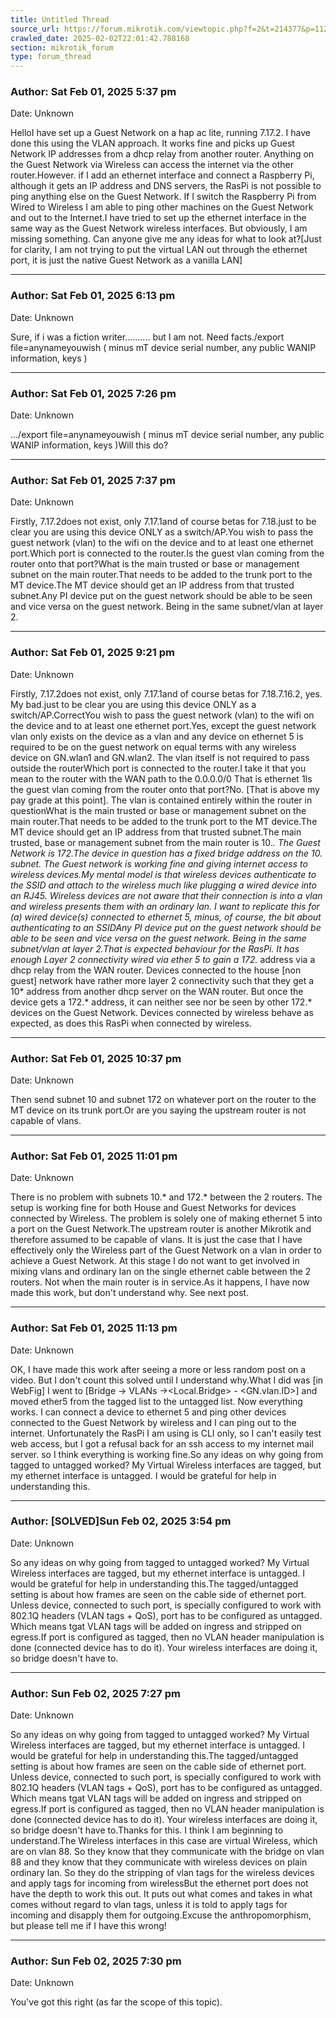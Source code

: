 ```yaml
---
title: Untitled Thread
source_url: https://forum.mikrotik.com/viewtopic.php?f=2&t=214377&p=1123337&amp;sid=3b77a3334c914448dbbc02bfdff4c3aa#p1123337
crawled_date: 2025-02-02T22:01:42.788168
section: mikrotik_forum
type: forum_thread
---
```


### Author: Sat Feb 01, 2025 5:37 pm
Date: Unknown

HelloI have set up a Guest Network on a hap ac lite, running 7.17.2. I have done this using the VLAN approach. It works fine and picks up Guest Network IP addresses from a dhcp relay from another router. Anything on the Guest Network via Wireless can access the internet via the other router.However. if I add an ethernet interface and connect a Raspberry Pi, although it gets an IP address and DNS servers, the RasPi is not possible to ping anything else on the Guest Network. If I switch the Raspberry Pi from Wired to Wireless I am able to ping other machines on the Guest Network and out to the Internet.I have tried to set up the ethernet interface in the same way as the Guest Network wireless interfaces. But obviously, I am missing something. Can anyone give me any ideas for what to look at?[Just for clarity, I am not trying to put the virtual LAN out through the ethernet port, it is just the native Guest Network as a vanilla LAN]


---
### Author: Sat Feb 01, 2025 6:13 pm
Date: Unknown

Sure, if i was a fiction writer..........  but I am not.  Need facts./export file=anynameyouwish ( minus mT device serial number, any public WANIP information, keys )


---
### Author: Sat Feb 01, 2025 7:26 pm
Date: Unknown

.../export file=anynameyouwish ( minus mT device serial number, any public WANIP information, keys )Will this do?


---
### Author: Sat Feb 01, 2025 7:37 pm
Date: Unknown

Firstly,  7.17.2does not exist,  only 7.17.1and of course betas for 7.18.just to be clear you are using this device ONLY as a switch/AP.You wish to pass the guest network (vlan) to the wifi on the device and to at least one ethernet port.Which port is connected to the router.Is the guest vlan coming from the router onto that port?What is the main trusted or base or management subnet on the main router.That needs to be added to the trunk port to the MT device.The MT device should get an IP address from that trusted subnet.Any PI device put on the guest network should be able to be seen and vice versa on the guest network.  Being in the same subnet/vlan at layer 2.


---
### Author: Sat Feb 01, 2025 9:21 pm
Date: Unknown

Firstly,  7.17.2does not exist,  only 7.17.1and of course betas for 7.18.7.16.2, yes. My bad.just to be clear you are using this device ONLY as a switch/AP.CorrectYou wish to pass the guest network (vlan) to the wifi on the device and to at least one ethernet port.Yes, except the guest network vlan only exists on the device as a vlan and any device on ethernet 5 is required to be on the guest network on equal terms with any wireless device on GN.wlan1 and GN.wlan2. The vlan itself is not required to pass outside the routerWhich port is connected to the router.I take it that you mean to the router with the WAN path to the 0.0.0.0/0 That is ethernet 1Is the guest vlan coming from the router onto that port?No. [That is above my pay grade at this point]. The vlan is contained entirely within the router in questionWhat is the main trusted or base or management subnet on the main router.That needs to be added to the trunk port to the MT device.The MT device should get an IP address from that trusted subnet.The main trusted, base or management subnet from the main router is 10.*. The Guest Network is 172.*The device in question has a fixed bridge address on the 10.* subnet. The Guest network is working fine and giving internet access to wireless devices.My mental model is that wireless devices authenticate to the SSID and attach to the wireless much like plugging a wired device into an RJ45. Wireless devices are not aware that their connection is into a vlan and wireless presents them with an ordinary lan. I want to replicate this for (a) wired device(s) connected to ethernet 5, minus, of course, the bit about authenticating to an SSIDAny PI device put on the guest network should be able to be seen and vice versa on the guest network.  Being in the same subnet/vlan at layer 2.That is expected behaviour for the RasPi. It has enough Layer 2 connectivity wired via ether 5 to gain a 172.* address via a dhcp relay from the WAN router. Devices connected to the house [non guest] network have rather more layer 2 connectivity such that they get a 10* address from another dhcp server on the WAN router. But once the device gets a 172.* address, it can neither see nor be seen by other 172.* devices on the Guest Network. Devices connected by wireless behave as expected, as does this RasPi when connected by wireless.


---
### Author: Sat Feb 01, 2025 10:37 pm
Date: Unknown

Then send subnet 10 and subnet 172  on whatever port on the router to the MT device on its trunk port.Or are you saying the upstream router is not capable of vlans.


---
### Author: Sat Feb 01, 2025 11:01 pm
Date: Unknown

There is no problem with subnets 10.* and 172.* between the 2 routers. The setup is working fine for both House and Guest Networks for devices connected by Wireless. The problem is solely one of making ethernet 5 into a port on the Guest Network.The upstream router is another Mikrotik and therefore assumed to be capable of vlans. It is just the case that I have effectively only the Wireless part of the Guest Network on a vlan in order to achieve a Guest Network. At this stage I do not want to get involved in mixing vlans and ordinary lan on the single ethernet cable between the 2 routers. Not when the main router is in service.As it happens, I have now made this work, but don't understand why. See next post.


---
### Author: Sat Feb 01, 2025 11:13 pm
Date: Unknown

OK, I have made this work after seeing a more or less random post on a video. But I don't count this solved until I understand why.What I did was [in WebFig] I went to [Bridge -> VLANs -><Local.Bridge> - <GN.vlan.ID>] and moved ether5 from the tagged list to the untagged list. Now everything works. I can connect a device to ethernet 5 and ping other devices connected to the Guest Network by wireless and I can ping out to the internet. Unfortunately the RasPi I am using is CLI only, so I can't easily test web access, but I got a refusal back for an ssh access to my internet mail server. so I think everything is working fine.So any ideas on why going from tagged to untagged worked? My Virtual Wireless interfaces are tagged, but my ethernet interface is untagged. I would be grateful for help in understanding this.


---
### Author: [SOLVED]Sun Feb 02, 2025 3:54 pm
Date: Unknown

So any ideas on why going from tagged to untagged worked? My Virtual Wireless interfaces are tagged, but my ethernet interface is untagged. I would be grateful for help in understanding this.The tagged/untagged setting is about how frames are seen on the cable side of ethernet port. Unless device, connected to such port, is specially configured to work with 802.1Q headers (VLAN tags + QoS), port has to be configured as untagged. Which means tgat VLAN tags will be added on ingress and stripped on egress.If port is configured as tagged, then no VLAN header manipulation is done (connected device has to do it). Your wireless interfaces are doing it, so bridge doesn't have to.


---
### Author: Sun Feb 02, 2025 7:27 pm
Date: Unknown

So any ideas on why going from tagged to untagged worked? My Virtual Wireless interfaces are tagged, but my ethernet interface is untagged. I would be grateful for help in understanding this.The tagged/untagged setting is about how frames are seen on the cable side of ethernet port. Unless device, connected to such port, is specially configured to work with 802.1Q headers (VLAN tags + QoS), port has to be configured as untagged. Which means tgat VLAN tags will be added on ingress and stripped on egress.If port is configured as tagged, then no VLAN header manipulation is done (connected device has to do it). Your wireless interfaces are doing it, so bridge doesn't have to.Thanks for this. I think I am beginning to understand.The Wireless interfaces in this case are virtual Wireless, which are on vlan 88. So they know that they communicate with the bridge on vlan 88 and they know that they communicate with wireless devices on plain ordinary lan. So they do the stripping of vlan tags for the wireless devices and apply tags for incoming from wirelessBut the ethernet port does not have the depth to work this out. It puts out what comes and takes in what comes without regard to vlan tags, unless it is told to apply tags for incoming and disapply them for outgoing.Excuse the anthropomorphism, but please tell me if I have this wrong!


---
### Author: Sun Feb 02, 2025 7:30 pm
Date: Unknown

You've got this right (as far the scope of this topic).

